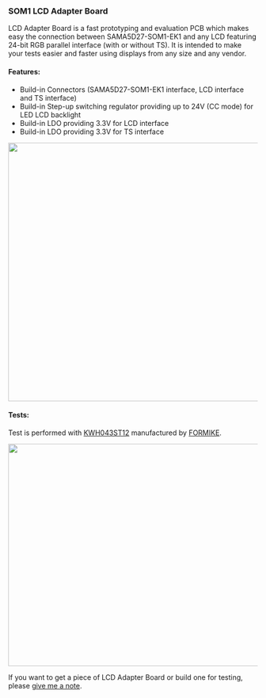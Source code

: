 ### SOM1 LCD Adapter Board

LCD Adapter Board is a fast prototyping and evaluation PCB which makes easy the connection between SAMA5D27-SOM1-EK1 and any LCD featuring 24-bit RGB parallel interface (with or without TS). It is intended to make your tests easier and faster using displays from any size and any vendor.   

#### Features: 
- Build-in Connectors (SAMA5D27-SOM1-EK1 interface, LCD interface and TS interface)
- Build-in Step-up switching regulator providing up to 24V (CC mode) for LED LCD backlight 
- Build-in LDO providing 3.3V for LCD interface
- Build-in LDO providing 3.3V for TS interface

<p align="center">
  <img width="695" height="522" src="https://github.com/kamval/SAMA5D27-SOM1-EK1/blob/master/Documents/LCD_adapter_r10.jpg">
</p>

#### Tests:

Test is performed with [KWH043ST12](https://store.comet.bg/Catalogue/Product/45269/) manufactured by [FORMIKE](https://www.wandisplay.com/).

<p align="center">
  <img width="659" height="449" src="https://github.com/kamval/SAMA5D27-SOM1-EK1/blob/master/Documents/a5d27_som1_video_demo_bot.jpg">
</p>

If you want to get a piece of LCD Adapter Board or build one for testing, please <a href = "mailto: kamen.valkov@comet.bg">give me a note</a>.